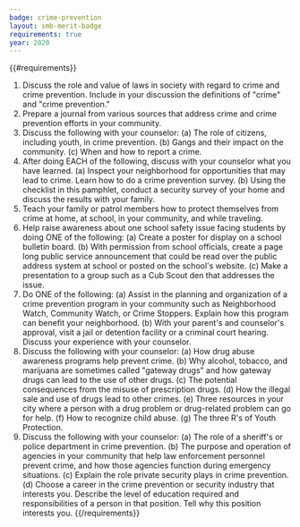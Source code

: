 ```yaml
---
badge: crime-prevention
layout: smb-merit-badge
requirements: true
year: 2020
---
```


{{#requirements}}
1. Discuss the role and value of laws in society with regard to crime and crime prevention. Include in your discussion the definitions of "crime" and "crime prevention."
2. Prepare a journal from various sources that address crime and crime prevention efforts in your community.
3. Discuss the following with your counselor:
    (a) The role of citizens, including youth, in crime prevention.
    (b) Gangs and their impact on the community.
    (c) When and how to report a crime.
4. After doing EACH of the following, discuss with your counselor what you have learned.
    (a) Inspect your neighborhood for opportunities that may lead to crime. Learn how to do a crime prevention survey.
    (b) Using the checklist in this pamphlet, conduct a security survey of your home and discuss the results with your family.
5. Teach your family or patrol members how to protect themselves from crime at home, at school, in your community, and while traveling.
6. Help raise awareness about one school safety issue facing students by doing ONE of the following:
    (a) Create a poster for display on a school bulletin board.
    (b) With permission from school officials, create a page long public service announcement that could be read over the public address system at school or posted on the school's website.
    (c) Make a presentation to a group such as a Cub Scout den that addresses the issue.
7. Do ONE of the following:
    (a) Assist in the planning and organization of a crime prevention program in your community such as Neighborhood Watch, Community Watch, or Crime Stoppers. Explain how this program can benefit your neighborhood.
    (b) With your parent's and counselor's approval, visit a jail or detention facility or a criminal court hearing. Discuss your experience with your counselor.
8. Discuss the following with your counselor:
    (a) How drug abuse awareness programs help prevent crime.
    (b) Why alcohol, tobacco, and marijuana are sometimes called "gateway drugs" and how gateway drugs can lead to the use of other drugs.
    (c) The potential consequences from the misuse of prescription drugs.
    (d) How the illegal sale and use of drugs lead to other crimes.
    (e) Three resources in your city where a person with a drug problem or drug-related problem can go for help.
    (f) How to recognize child abuse.
    (g) The three R's of Youth Protection.
9. Discuss the following with your counselor:
    (a) The role of a sheriff's or police department in crime prevention.
    (b) The purpose and operation of agencies in your community that help law enforcement personnel prevent crime, and how those agencies function during emergency situations.
    (c) Explain the role private security plays in crime prevention.
    (d) Choose a career in the crime prevention or security industry that interests you. Describe the level of education required and responsibilities of a person in that position. Tell why this position interests you.
{{/requirements}}

